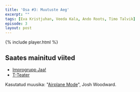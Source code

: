 ```yaml
---
title: 'Osa #3: Muutuste Aeg'
excerpt: ""
tags: [Eva Kristjuhan, Veeda Kala, Ando Roots, Timo Talvik]
episode: 3
layout: post
---
```


{% include player.html %}

## Saates mainitud viited

- [Improgrupp Jaa!](http://jaa.ee)
- [T-Teater](http://tteater.ee)

Kasutatud muusika: "[Airplane Mode](http://www.joshwoodward.com/song/airplanemode)", Josh Woodward.